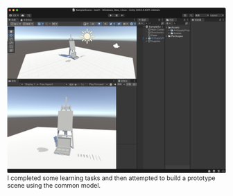 ![alt text](image.png)
I completed some learning tasks and then attempted to build a prototype scene using the common model.
